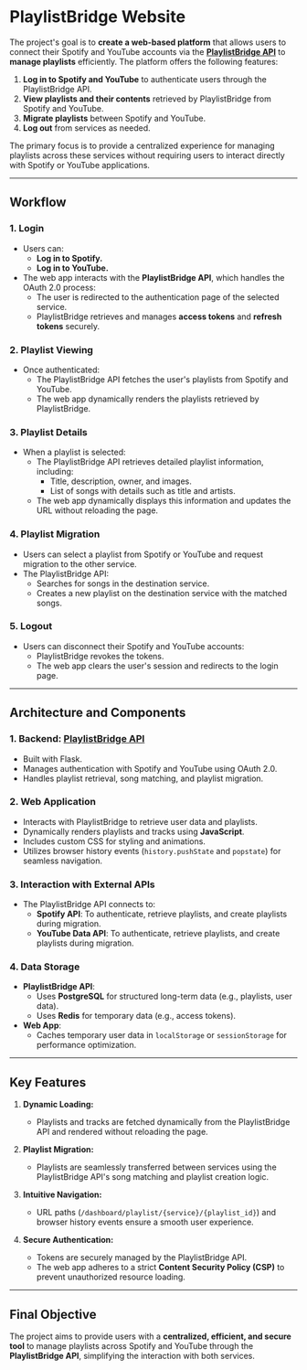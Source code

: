 # PlaylistBridge Website

The project's goal is to **create a web-based platform** that allows users to connect their Spotify and YouTube accounts via the [**PlaylistBridge API**](https://github.com/Garridot/PlaylistBridge-backend) to **manage playlists** efficiently. The platform offers the following features:

1. **Log in to Spotify and YouTube** to authenticate users through the PlaylistBridge API.
2. **View playlists and their contents** retrieved by PlaylistBridge from Spotify and YouTube.
3. **Migrate playlists** between Spotify and YouTube.
4. **Log out** from services as needed.

The primary focus is to provide a centralized experience for managing playlists across these services without requiring users to interact directly with Spotify or YouTube applications.

---

## **Workflow**

### **1. Login**
- Users can:
  - **Log in to Spotify.**
  - **Log in to YouTube.**
- The web app interacts with the **PlaylistBridge API**, which handles the OAuth 2.0 process:
  - The user is redirected to the authentication page of the selected service.
  - PlaylistBridge retrieves and manages **access tokens** and **refresh tokens** securely.

### **2. Playlist Viewing**
- Once authenticated:
  - The PlaylistBridge API fetches the user's playlists from Spotify and YouTube.
  - The web app dynamically renders the playlists retrieved by PlaylistBridge.

### **3. Playlist Details**
- When a playlist is selected:
  - The PlaylistBridge API retrieves detailed playlist information, including:
    - Title, description, owner, and images.
    - List of songs with details such as title and artists.
  - The web app dynamically displays this information and updates the URL without reloading the page.

### **4. Playlist Migration**
- Users can select a playlist from Spotify or YouTube and request migration to the other service.
- The PlaylistBridge API:
  - Searches for songs in the destination service.
  - Creates a new playlist on the destination service with the matched songs.

### **5. Logout**
- Users can disconnect their Spotify and YouTube accounts:
  - PlaylistBridge revokes the tokens.
  - The web app clears the user's session and redirects to the login page.

---

## **Architecture and Components**

### **1. Backend: [PlaylistBridge API](https://github.com/Garridot/PlaylistBridge-backend)**
- Built with Flask.
- Manages authentication with Spotify and YouTube using OAuth 2.0.
- Handles playlist retrieval, song matching, and playlist migration.

### **2. Web Application**
- Interacts with PlaylistBridge to retrieve user data and playlists.
- Dynamically renders playlists and tracks using **JavaScript**.
- Includes custom CSS for styling and animations.
- Utilizes browser history events (`history.pushState` and `popstate`) for seamless navigation.

### **3. Interaction with External APIs**
- The PlaylistBridge API connects to:
  - **Spotify API**: To authenticate, retrieve playlists, and create playlists during migration.
  - **YouTube Data API**: To authenticate, retrieve playlists, and create playlists during migration.

### **4. Data Storage**
- **PlaylistBridge API**:
  - Uses **PostgreSQL** for structured long-term data (e.g., playlists, user data).
  - Uses **Redis** for temporary data (e.g., access tokens).
- **Web App**:
  - Caches temporary user data in `localStorage` or `sessionStorage` for performance optimization.

---

## **Key Features**

1. **Dynamic Loading:**
   - Playlists and tracks are fetched dynamically from the PlaylistBridge API and rendered without reloading the page.

2. **Playlist Migration:**
   - Playlists are seamlessly transferred between services using the PlaylistBridge API's song matching and playlist creation logic.

3. **Intuitive Navigation:**
   - URL paths (`/dashboard/playlist/{service}/{playlist_id}`) and browser history events ensure a smooth user experience.

4. **Secure Authentication:**
   - Tokens are securely managed by the PlaylistBridge API.
   - The web app adheres to a strict **Content Security Policy (CSP)** to prevent unauthorized resource loading.

---

## **Final Objective**

The project aims to provide users with a **centralized, efficient, and secure tool** to manage playlists across Spotify and YouTube through the **PlaylistBridge API**, simplifying the interaction with both services.
